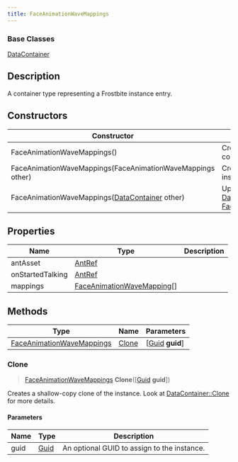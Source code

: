 ```yaml
---
title: FaceAnimationWaveMappings
---
```

### Base Classes

[DataContainer](/vext/ref/shared/class/datacontainer)

## Description

A container type representing a Frostbite instance entry.

## Constructors

| Constructor                                                                          | Description                                                                                                                               |
| ------------------------------------------------------------------------------------ | ----------------------------------------------------------------------------------------------------------------------------------------- |
| FaceAnimationWaveMappings()                                                          | Create a new instance of this container type.                                                                                             |
| FaceAnimationWaveMappings(FaceAnimationWaveMappings other)                           | Create a reference copy of an instance of the same type.                                                                                  |
| FaceAnimationWaveMappings([DataContainer](/vext/ref/shared/class/datacontainer) other) | Upcast an instance of type [DataContainer](/vext/ref/shared/class/datacontainer) to [FaceAnimationWaveMappings](FaceAnimationWaveMappings). |

## Properties

| Name             | Type                                                     | Description |
| ---------------- | -------------------------------------------------------- | ----------- |
| antAsset         | [AntRef](AntRef)                                         |             |
| onStartedTalking | [AntRef](AntRef)                                         |             |
| mappings         | [FaceAnimationWaveMapping](FaceAnimationWaveMapping)\[\] |             |

## Methods

| Type                                                   | Name            | Parameters                                     |
| ------------------------------------------------------ | --------------- | ---------------------------------------------- |
| [FaceAnimationWaveMappings](FaceAnimationWaveMappings) | [Clone](#clone) | \[[Guid](/vext/ref/shared/class/guid) **guid**\] |

### Clone

> [FaceAnimationWaveMappings](FaceAnimationWaveMappings) **Clone**(\[[Guid](/vext/ref/shared/class/guid) **guid**\])

Creates a shallow-copy clone of the instance. Look at [DataContainer::Clone](/vext/ref/shared/class/datacontainer#clone) for more details.

#### Parameters

| Name | Type         | Description                                 |
| ---- | ------------ | ------------------------------------------- |
| guid | [Guid](Guid) | An optional GUID to assign to the instance. |
